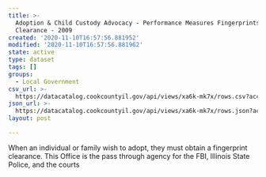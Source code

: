 ```yaml
---
title: >-
  Adoption & Child Custody Advocacy - Performance Measures Fingerprints
  Clearance - 2009
created: '2020-11-10T16:57:56.881952'
modified: '2020-11-10T16:57:56.881962'
state: active
type: dataset
tags: []
groups:
  - Local Government
csv_url: >-
  https://datacatalog.cookcountyil.gov/api/views/xa6k-mk7x/rows.csv?accessType=DOWNLOAD
json_url: >-
  https://datacatalog.cookcountyil.gov/api/views/xa6k-mk7x/rows.json?accessType=DOWNLOAD
layout: post

---
```

When an individual or family wish to adopt, they must obtain a fingerprint clearance.  This Office is the pass through agency for the FBI, Illinois State Police, and the courts

